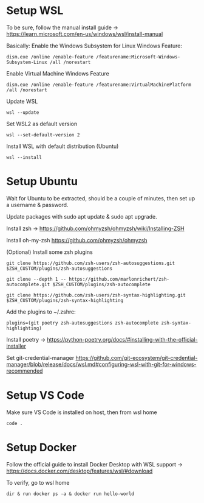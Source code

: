 # Setup WSL
To be sure, follow the manual install guide → https://learn.microsoft.com/en-us/windows/wsl/install-manual 

Basically:
Enable the Windows Subsystem for Linux Windows Feature:

```dism.exe /online /enable-feature /featurename:Microsoft-Windows-Subsystem-Linux /all /norestart```

Enable Virtual Machine Windows Feature 

```dism.exe /online /enable-feature /featurename:VirtualMachinePlatform /all /norestart```

Update WSL

```wsl --update```

Set WSL2 as default version 

```wsl --set-default-version 2```

Install WSL with default distribution (Ubuntu)

```wsl --install```

# Setup Ubuntu
Wait for Ubuntu to be extracted, should be a couple of minutes, then set up a username & password.

Update packages with sudo apt update & sudo apt upgrade.

Install zsh → https://github.com/ohmyzsh/ohmyzsh/wiki/Installing-ZSH

Install oh-my-zsh https://github.com/ohmyzsh/ohmyzsh

(Optional) Install some zsh plugins

```git clone https://github.com/zsh-users/zsh-autosuggestions.git $ZSH_CUSTOM/plugins/zsh-autosuggestions```

```git clone --depth 1 -- https://github.com/marlonrichert/zsh-autocomplete.git $ZSH_CUSTOM/plugins/zsh-autocomplete```

```git clone https://github.com/zsh-users/zsh-syntax-highlighting.git $ZSH_CUSTOM/plugins/zsh-syntax-highlighting```

Add the plugins to ~/.zshrc:

```plugins=(git poetry zsh-autosuggestions zsh-autocomplete zsh-syntax-highlighting)```

Install poetry → https://python-poetry.org/docs/#installing-with-the-official-installer

Set git-credential-manager https://github.com/git-ecosystem/git-credential-manager/blob/release/docs/wsl.md#configuring-wsl-with-git-for-windows-recommended
# Setup VS Code
Make sure VS Code is installed on host, then from wsl home 

```code .```

# Setup Docker
Follow the official guide to install Docker Desktop with WSL support → https://docs.docker.com/desktop/features/wsl/#download

To verify, go to wsl home 

```dir & run docker ps -a & docker run hello-world```
